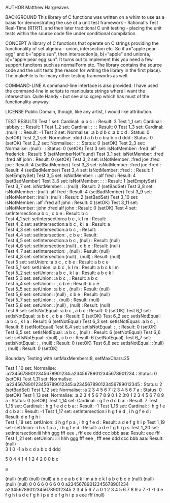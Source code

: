 AUTHOR
Matthew Hargreaves

BACKGROUND
This library of C functions was written on a whim to use as a basis for demonstrating the use of a unit test framework - Rational's Test Real-Time (RTRT), and then later traditional C unit testing - placing the unit tests within the source code file under conditional compilation.

CONCEPT
A library of C functions that operate on C strings providing the functionality of set algebra - union, intersection etc.
So if a="apple pear egg" and b="apple sun", then intersection(a, b)="apple" and union(a, b)="apple pear egg sun".
It turns out to implement this you need a few support funcitons such as normalForm etc.
The library contains the source code and the unit tests (the reason for writing the library in the first place).
The makeFile is for many other testing frameworks as well.

COMMAND-LINE
A command-line interface is also provided.  I have used the command-line in scripts to manipulate strings where I want the intersection.  Quite Handy - but see also xgrep which has must of the functionality anyway.

LICENSE
Public Domain, though, like any artist, I would like attribution.

TEST RESULTS
Test 1    set: Cardinal:      :a b c          :                : Result:  3 
Test 1_1  set: Cardinal:      :abbey          :                : Result:  1 
Test 1_2  set: Cardinal:      :               :                : Result:  0 
Test 1_3  set: Cardinal:      :(null)         :                : Result: -1 
Test 2    set: Normalise:     :a b d b c      :a b c d         : Status:  0 (setOK)
Test 2_1  set: Normalise:     :ddd d a b b c b:a b c d ddd     : Status:  0 (setOK)
Test 2_2  set: Normalise:     :               :                : Status:  0 (setOK)
Test 2_3  set: Normalise:     :(null)         :                : Status:  0 (setOK)
Test 3    set: isNotMember:   :fred           :alf frederick   : Result:  5 (setMemberNotFound)
Test 3_1  set: isNotMember:   :fred           :fred alf john   : Result:  0 (setOK)
Test 3_2  set: isNotMember:   :fred joe       :fred joe        : Result:  4 (setBadMember)
Test 3_3  set: isNotMember:   :fred joe       :fred            : Result:  4 (setBadMember)
Test 3_4  set: isNotMember:   :fred           :                : Result:  1 (setEmptySet)
Test 3_5  set: isNotMember:   :               :alf fred        : Result:  4 (setBadMember)
Test 3_6  set: isNotMember:   :               :                : Result:  1 (setEmptySet)
Test 3_7  set: isNotMember:   :               :(null)          : Result:  2 (setBadSet)
Test 3_8  set: isNotMember:   :(null)         :alf fred        : Result:  4 (setBadMember)
Test 3_9  set: isNotMember:   :(null)         :(null)          : Result:  2 (setBadSet)
Test 3_10 set: isNotMember:   :alf            :fred alf john   : Result:  0 (setOK)
Test 3_11 set: isNotMember:   :john           :fred alf john   : Result:  0 (setOK)
Test 4    set: setIntersection:a b c          , c b e          : Result: b c            
Test 4_1  set: setIntersection:a b c          , k l m          : Result:                
Test 4_2  set: setIntersection:a b c          , k l a          : Result: a              
Test 4_3  set: setIntersection:a b c          ,                : Result:                
Test 4_4  set: setIntersection:               , c b e          : Result:                
Test 4_5  set: setIntersection:a b c          , (null)         : Result: (null)         
Test 4_6  set: setIntersection:(null)         , c b e          : Result: (null)         
Test 4_7  set: setIntersection:               , (null)         : Result: (null)         
Test 4_8  set: setIntersection:(null)         , (null)         : Result: (null)         
Test 5    set: setUnion:      :a b c          , c b e          : Result: a b c e        
Test 5_1  set: setUnion:      :a b c          , k l m          : Result: a b c k l m    
Test 5_2  set: setUnion:      :a b c          , k l a          : Result: a b c k l      
Test 5_3  set: setUnion:      :a b c          ,                : Result: a b c          
Test 5_4  set: setUnion:      :               , c b e          : Result: b c e          
Test 5_5  set: setUnion:      :a b c          , (null)         : Result: (null)         
Test 5_6  set: setUnion:      :(null)         , c b e          : Result: (null)         
Test 5_7  set: setUnion:      :               , (null)         : Result: (null)         
Test 5_8  set: setUnion:      :(null)         , (null)         : Result: (null)         
Test 6    set: setIsNotEqual: :a b c          , a b c          : Result:  0 (setOK)
Test 6_1  set: setIsNotEqual: :a b c          , c b   a        : Result:  0 (setOK)
Test 6_2  set: setIsNotEqual: :a b c          , k l a          : Result:  6 (setNotEqual)
Test 6_3  set: setIsNotEqual: :a b c          ,                : Result:  6 (setNotEqual)
Test 6_4  set: setIsNotEqual: :               ,                : Result:  0 (setOK)
Test 6_5  set: setIsNotEqual: :a b c          , (null)         : Result:  6 (setNotEqual)
Test 6_6  set: setIsNotEqual: :(null)         , c b e          : Result:  6 (setNotEqual)
Test 6_7  set: setIsNotEqual: :               , (null)         : Result:  0 (setOK)
Test 6_8  set: setIsNotEqual: :(null)         , (null)         : Result:  0 (setOK)

Boundary Testing with setMaxMembers:8, setMaxChars:25

Test 1_10  set: Normalise:     :a23456789012345678901234:a23456789012345678901234 : Status:  0 (setOK)
Test 1_11  set: Normalise:     :a234567890123456789012345:a234567890123456789012345 : Status:  2 (setBadSet)
Test 1_12  set: Normalise:     :a 2 3 4 5 6 7  :2 3 4 5 6 7 a   : Status:  0 (setOK)
Test 1_13  set: Normalise:     :a 2 3 4 5 6 7 8 9 0 1 2 3:0 1 2 3 4 5 6 7 8 9 a : Status:  0 (setOK)
Test 1_14  set: Cardinal:      :    g f e d c b a:                : Result:  7 
Test 1_15  set: Cardinal:      :  h g f e d c b a:                : Result: -1 
Test 1_16  set: Cardinal:      :i h g f e d c b a:                : Result: -1 
Test 1_17  set: setIntersection:i h g f e d    , i h g f e d    : Result: d e f g h i    
Test 1_18  set: setUnion:      :i h g f p a    , i h g f e d    : Result: a d e f g h i p
Test 1_19  set: setUnion:      :i h s f p a    , i h g f e d    : Result: a d e f g h i p s
Test 1_20  set: setIntersection:iii hhh ggg fff eee , fff eee ddd ccc bbb aaa: Result: eee fff        
Test 1_21  set: setUnion:      :iii hhh ggg fff eee , fff eee ddd ccc bbb aaa: Result: (null)         
3
1
0
-1
a b c d
a b c d ddd


5
0
4
4
1
4
1
2
4
2
0
0
b c

a


(null)
(null)
(null)
(null)
a b c e
a b c k l m
a b c k l
a b c
b c e
(null)
(null)
(null)
(null)
0
0
6
6
0
6
6
0
0
a23456789012345678901234
a234567890123456789012345
2 3 4 5 6 7 a
0 1 2 3 4 5 6 7 8 9 a
7
-1
-1
d e f g h i
a d e f g h i p
a d e f g h i p s
eee fff
(null)
